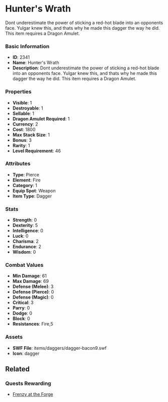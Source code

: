 # Hunter's Wrath

Dont underestimate the power of sticking a red-hot blade into an opponents face.  Yulgar knew this, and thats why he made this dagger the way he did.
This item requires a Dragon Amulet.

### Basic Information

- **ID**: 2341
- **Name**: Hunter&#039;s Wrath
- **Description**: Dont underestimate the power of sticking a red-hot blade into an opponents face.  Yulgar knew this, and thats why he made this dagger the way he did.
This item requires a Dragon Amulet.

### Properties

- **Visible**: 1
- **Destroyable**: 1
- **Sellable**: 1
- **Dragon Amulet Required**: 1
- **Currency**: 2
- **Cost**: 1800
- **Max Stack Size**: 1
- **Bonus**: 3
- **Rarity**: 1
- **Level Requirement**: 46

### Attributes

- **Type**: Pierce
- **Element**: Fire
- **Category**: 1
- **Equip Spot**: Weapon
- **Item Type**: Dagger

### Stats

- **Strength**: 0
- **Dexterity**: 5
- **Intelligence**: 0
- **Luck**: 0
- **Charisma**: 2
- **Endurance**: 2
- **Wisdom**: 0

### Combat Values

- **Min Damage**: 61
- **Max Damage**: 69
- **Defense (Melee)**: 3
- **Defense (Pierce)**: 0
- **Defense (Magic)**: 0
- **Critical**: 3
- **Parry**: 0
- **Dodge**: 0
- **Block**: 0
- **Resistances**: Fire,5

### Assets

- **SWF File**: items/daggers/dagger-bacon9.swf
- **Icon**: dagger

## Related

### Quests Rewarding

- [Frenzy at the Forge](../quests/382-frenzy-at-the-forge.md)


